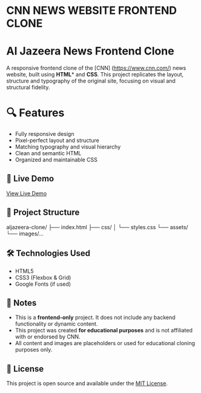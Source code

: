 # CNN NEWS WEBSITE FRONTEND CLONE
# Al Jazeera News Frontend Clone

A responsive frontend clone of the [CNN] (https://www.cnn.com/) news website, built using **HTML*** and **CSS**. This project replicates the layout, structure and typography of the original site, focusing on visual and structural fidelity.

# 🔍 Features

- Fully responsive design
- Pixel-perfect layout and structure
- Matching typography and visual hierarchy
- Clean and semantic HTML
- Organized and maintainable CSS

## 🚀 Live Demo

[View Live Demo](https://louisa-otoo.github.io/CNN-website-clone/)

## 📁 Project Structure

aljazeera-clone/
├── index.html
├── css/
│ └── styles.css
└── assets/
└── images/...

## 🛠️ Technologies Used

- HTML5
- CSS3 (Flexbox & Grid)
- Google Fonts (if used)

## 📌 Notes

- This is a **frontend-only** project. It does not include any backend functionality or dynamic content.
- This project was created **for educational purposes** and is not affiliated with or endorsed by CNN.
- All content and images are placeholders or used for educational cloning purposes only.

## 📄 License

This project is open source and available under the [MIT License](LICENSE).
